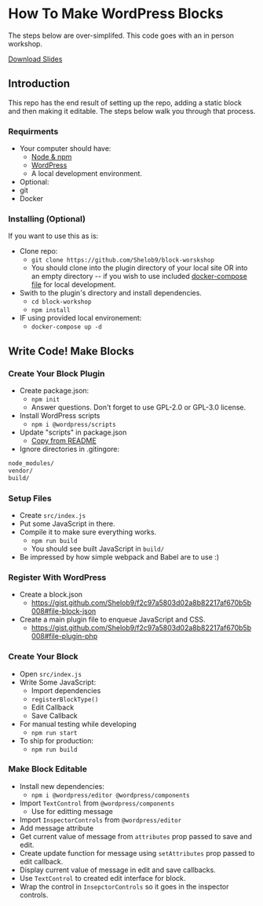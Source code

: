 # How To Make WordPress Blocks

The steps below are over-simplifed. This code goes with an in person workshop.

[Download Slides](https://github.com/Shelob9/block-worskshop/raw/master/WCORL2019%20Block%20Development%20Workshop.pdf)

## Introduction

This repo has the end result of setting up the repo, adding a static block and then making it editable. The steps below walk you through that process. 

### Requirments
* Your computer should have:
  * [Node & npm](https://nodejs.org/en/)
  * [WordPress](https://wordpress.org/download/)
  * A local development environment.
 * Optional:
  * git
  * Docker
   
### Installing (Optional)

If you want to use this as is:
* Clone repo:
  * `git clone https://github.com/Shelob9/block-worskshop`
  * You should clone into the plugin directory of your local site OR into an empty directory -- if you wish to use included [docker-compose file](https://github.com/Shelob9/block-worskshop/blob/master/docker-compose.yml) for local development.
* Swith to the plugin's directory and install dependencies.
  * `cd block-workshop`
  * `npm install`
* IF using provided local environement:
  * `docker-compose up -d`

## Write Code! Make Blocks

### Create Your Block Plugin

* Create package.json:
  *  `npm init`
  *  Answer questions. Don't forget to use GPL-2.0 or GPL-3.0 license.
* Install WordPress scripts
  * `npm i @wordpress/scripts`
* Update "scripts" in package.json
  * [Copy from README](https://www.npmjs.com/package/@wordpress/scripts#setup)
* Ignore directories in .gitingore:
  
```bash
node_modules/
vendor/
build/
```

### Setup Files

* Create `src/index.js`
* Put some JavaScript in there.
* Compile it to make sure everything works.
  * `npm run build`
  * You should see built JavaScript in `build/`
* Be impressed by how simple webpack and Babel are to use :)

### Register With WordPress

* Create a block.json
  * https://gist.github.com/Shelob9/f2c97a5803d02a8b82217af670b5b008#file-block-json
* Create a main plugin file to enqueue JavaScript and CSS.
  * https://gist.github.com/Shelob9/f2c97a5803d02a8b82217af670b5b008#file-plugin-php

### Create Your Block

* Open `src/index.js`
* Write Some JavaScript:
  * Import dependencies
  * `registerBlockType()`
  * Edit Callback
  * Save Callback
* For manual testing while developing
  * `npm run start`
* To ship for production:
  * `npm run build`

### Make Block Editable

* Install new dependencies:
  * `npm i @wordpress/editor @wordpress/components`
* Import `TextControl` from `@wordpress/components`
  * Use for editting message
* Import `InspectorControls` from `@wordpress/editor`
* Add message attribute
* Get current value of message from `attributes` prop passed to save and edit.
* Create update function for message using `setAttributes` prop passed to edit callback.
* Display current value of message in edit and save callbacks.
* Use `TextControl` to created edit interface for block.
* Wrap the control in `InsepctorControls` so it goes in the inspector controls.


